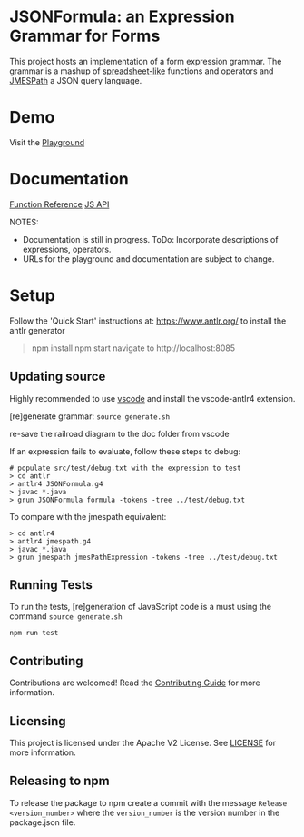# JSONFormula: an Expression Grammar for Forms

This project hosts an implementation of a form expression grammar.
The grammar is a mashup of
[spreadsheet-like](https://www.oasis-open.org/committees/download.php/16826/openformula-spec-20060221.html)
functions and operators and [JMESPath](https://jmespath.org/) a JSON query language.

# Demo
Visit the [Playground](https://opensource.adobe.com/json-formula/dist/index.html)

# Documentation
[Function Reference](https://opensource.adobe.com/json-formula/dist/jsdocs/global.html)
[JS API](https://opensource.adobe.com/json-formula/dist/jsdocs/index.html)

NOTES:
- Documentation is still in progress.  ToDo: Incorporate descriptions of expressions, operators.
- URLs for the playground and documentation are subject to change.

# Setup

Follow the 'Quick Start' instructions at: https://www.antlr.org/ to install the antlr generator

> npm install
> npm start
> navigate to http://localhost:8085

## Updating source

Highly recommended to use [vscode](https://code.visualstudio.com/) and install the vscode-antlr4 extension.

[re]generate grammar: `source generate.sh`

re-save the railroad diagram to the doc folder from vscode

If an expression fails to evaluate, follow these steps to debug:

```
# populate src/test/debug.txt with the expression to test
> cd antlr
> antlr4 JSONFormula.g4
> javac *.java
> grun JSONFormula formula -tokens -tree ../test/debug.txt
```

To compare with the jmespath equivalent:

```
> cd antlr4
> antlr4 jmespath.g4
> javac *.java
> grun jmespath jmesPathExpression -tokens -tree ../test/debug.txt
```

## Running Tests

To run the tests, [re]generation of JavaScript code is a must using the command `source generate.sh`

```
npm run test
```
## Contributing
Contributions are welcomed! Read the [Contributing Guide](./CONTRIBUTING.md) for more information.

## Licensing
This project is licensed under the Apache V2 License. See [LICENSE](./LICENSE) for more information.

## Releasing to npm

To release the package to npm create a commit with the message
`Release <version_number>` where the `version_number` is the version number in the package.json file.
